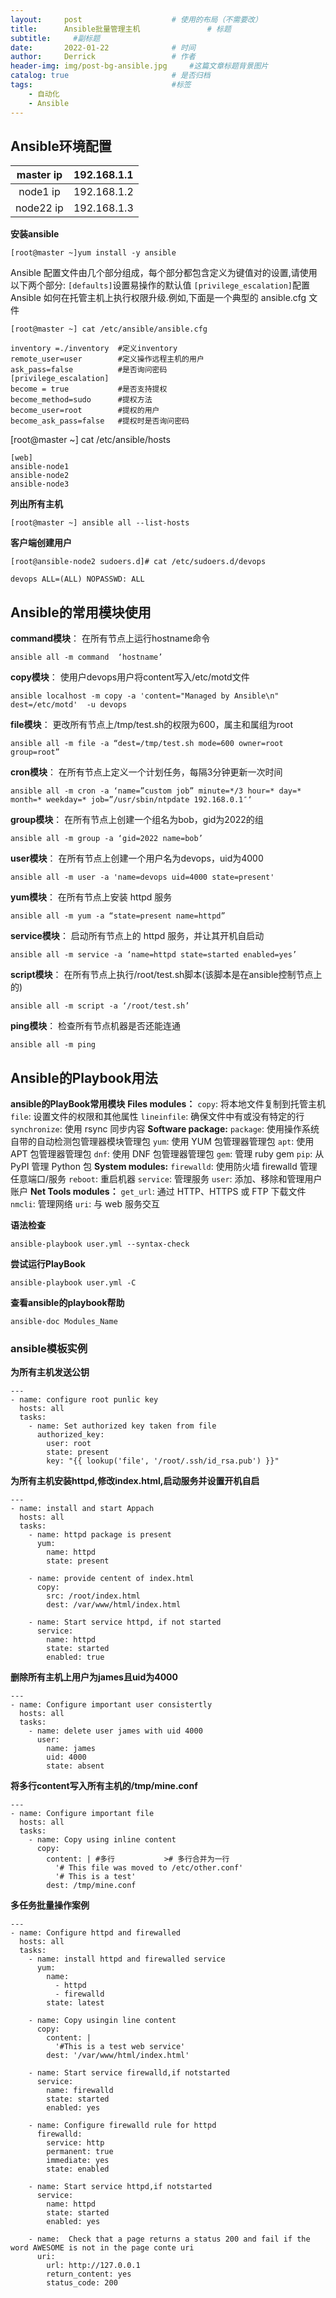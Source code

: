 ```yaml
---
layout:     post   				    # 使用的布局（不需要改）
title:      Ansible批量管理主机				# 标题 
subtitle:     #副标题
date:       2022-01-22 				# 时间
author:     Derrick 				# 作者
header-img: img/post-bg-ansible.jpg 	#这篇文章标题背景图片
catalog: true 						# 是否归档
tags:								#标签
    - 自动化
    - Ansible
---
```




## Ansible环境配置

   |master ip|192.168.1.1|
   |:-:|:-:|
   |node1 ip|192.168.1.2|
   |node22 ip |192.168.1.3|


**安装ansible**
```
[root@master ~]yum install -y ansible
```


Ansible 配置文件由几个部分组成，每个部分都包含定义为键值对的设置,请使用以下两个部分:
`[defaults]`设置易操作的默认值
`[privilege_escalation]`配置 Ansible 如何在托管主机上执行权限升级.例如,下面是一个典型的 ansible.cfg 文件



```
[root@master ~] cat /etc/ansible/ansible.cfg

inventory =./inventory  #定义inventory
remote_user=user        #定义操作远程主机的用户
ask_pass=false          #是否询问密码
[privilege_escalation]
become = true           #是否支持提权
become_method=sudo      #提权方法
become_user=root        #提权的用户
become_ask_pass=false   #提权时是否询问密码
```



[root@master ~] cat /etc/ansible/hosts 
```
[web]
ansible-node1
ansible-node2
ansible-node3
```



**列出所有主机**
```
[root@master ~] ansible all --list-hosts
```



**客户端创建用户**
```
[root@ansible-node2 sudoers.d]# cat /etc/sudoers.d/devops 

devops ALL=(ALL) NOPASSWD: ALL
```


## Ansible的常用模块使用



**command模块**： 在所有节点上运行hostname命令
```
ansible all -m command  ‘hostname’
```



**copy模块**： 使用户devops用户将content写入/etc/motd文件
```
ansible localhost -m copy -a 'content="Managed by Ansible\n" dest=/etc/motd'  -u devops
```



**file模块**： 更改所有节点上/tmp/test.sh的权限为600，属主和属组为root
```
ansible all -m file -a “dest=/tmp/test.sh mode=600 owner=root group=root”
```



**cron模块**： 在所有节点上定义一个计划任务，每隔3分钟更新一次时间
```
ansible all -m cron -a ‘name=”custom job” minute=*/3 hour=* day=* month=* weekday=* job=”/usr/sbin/ntpdate 192.168.0.1″‘
```
 


**group模块**： 在所有节点上创建一个组名为bob，gid为2022的组
```
ansible all -m group -a ‘gid=2022 name=bob’
```



**user模块**： 在所有节点上创建一个用户名为devops，uid为4000
```
ansible all -m user -a 'name=devops uid=4000 state=present'
```



**yum模块**： 在所有节点上安装 httpd 服务
```
ansible all -m yum -a “state=present name=httpd”
```
 


**service模块**： 启动所有节点上的 httpd 服务，并让其开机自启动
```
ansible all -m service -a ‘name=httpd state=started enabled=yes’
```
 


**script模块**： 在所有节点上执行/root/test.sh脚本(该脚本是在ansible控制节点上的)
```
ansible all -m script -a ‘/root/test.sh’
```
 


**ping模块**： 检查所有节点机器是否还能连通
```
ansible all -m ping
```
 



## Ansible的Playbook用法



**ansible的PlayBook常用模块**
**Files modules：**
    `copy`: 将本地文件复制到托管主机
    `file`: 设置文件的权限和其他属性
    `lineinfile`: 确保文件中有或没有特定的行
    `synchronize`: 使用 rsync 同步内容
**Software package:**
    `package`: 使用操作系统自带的自动检测包管理器模块管理包
    `yum`: 使用 YUM 包管理器管理包
    `apt`: 使用 APT 包管理器管理包
    `dnf`: 使用 DNF 包管理器管理包
    `gem`: 管理 ruby gem
    `pip`: 从 PyPI 管理 Python 包
**System modules:**
    `firewalld`: 使用防火墙 firewalld 管理任意端口/服务
    `reboot`: 重启机器
    `service`: 管理服务
    `user`: 添加、移除和管理用户账户
**Net Tools modules：**
    `get_url`: 通过 HTTP、HTTPS 或 FTP 下载文件
    `nmcli`: 管理网络
    `uri`: 与 web 服务交互



**语法检查**
```
ansible-playbook user.yml --syntax-check
```



**尝试运行PlayBook**
```
ansible-playbook user.yml -C
```



**查看ansible的playbook帮助**
```
ansible-doc Modules_Name
```



### ansible模板实例



**为所有主机发送公钥**
```
---
- name: configure root punlic key
  hosts: all
  tasks:
    - name: Set authorized key taken from file
      authorized_key:
        user: root
        state: present
        key: "{{ lookup('file', '/root/.ssh/id_rsa.pub') }}"
```



**为所有主机安装httpd,修改index.html,启动服务并设置开机自启**
```
---
- name: install and start Appach
  hosts: all
  tasks: 
    - name: httpd package is present
      yum:
        name: httpd
        state: present

    - name: provide centent of index.html
      copy:
        src: /root/index.html
        dest: /var/www/html/index.html

    - name: Start service httpd, if not started
      service:
        name: httpd
        state: started
        enabled: true
```



**删除所有主机上用户为james且uid为4000**
```
---
- name: Configure important user consistertly
  hosts: all
  tasks:
    - name: delete user james with uid 4000
      user:
        name: james
        uid: 4000
        state: absent
```



**将多行content写入所有主机的/tmp/mine.conf**
```
---
- name: Configure important file
  hosts: all
  tasks:
    - name: Copy using inline content
      copy:
        content: | #多行           ># 多行合并为一行
          '# This file was moved to /etc/other.conf'
          '# This is a test'
        dest: /tmp/mine.conf
```



**多任务批量操作案例**
```
---
- name: Configure httpd and firewalled
  hosts: all
  tasks:
    - name: install httpd and firewalled service
      yum:
        name:
          - httpd
          - firewalld
        state: latest

    - name: Copy usingin line content
      copy:
        content: |
          '#This is a test web service'
        dest: '/var/www/html/index.html'

    - name: Start service firewalld,if notstarted
      service:
        name: firewalld 
        state: started
        enabled: yes

    - name: Configure firewalld rule for httpd
      firewalld:
        service: http
        permanent: true
        immediate: yes
        state: enabled

    - name: Start service httpd,if notstarted
      service:
        name: httpd
        state: started
        enabled: yes

    - name:  Check that a page returns a status 200 and fail if the word AWESOME is not in the page conte uri
      uri:
        url: http://127.0.0.1
        return_content: yes
        status_code: 200
```
